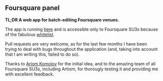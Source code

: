 Foursquare panel
----------

**TL;DR A web app for batch-editing Foursquare venues.**

The app is running [here](http://panel.alexey.ch) and is accessible
only to Foursquare SU3s because of the fabulous
[whitelist](https://github.com/appplemac/foursquare-panel/blob/master/helpers.rb#L13).

Pull requests are very welcome, as for the last few months I have been
trying to deal with bugs throughout the application (and, taking into
account that I am writing this, failed to do so).

Thanks to [Ariom Komolov](http://about.me/komolov) for the initial idea,
and to the amazing team of all Foursquare SU3s, including Artiom, for
thorougly testing it and providing me with excellent feedback.
